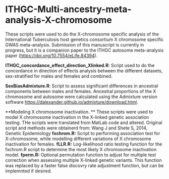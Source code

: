 # ITHGC-Multi-ancestry-meta-analysis-X-chromosome

These scripts were used to do the X-chromosome specific analysis of the International Tuberculosis host genetics consortium X chromosome specific GWAS meta-analysis. Submission of this manuscript is currently in progress, but it is a companion paper to the ITHGC autosome meta-analysis paper (https://doi.org/10.7554/eLife.84394). 

**ITHGC_concordance_effect_direction_Xlinked.R**: Script used to do the concordance in direction of effects analysis between the different datasets, sex-stratified for males and females and combined.

**SexBiasAdmixture.R**: Script to assess significant differences in ancestral components between males and females. Ancestral proportions of the X chromosome and autosome were calculated using the Admixture version software https://dalexander.github.io/admixture/download.html.  

**Modeling X chromosome inactivation. **
These scripts were used to model X chromosome inactivation in the X-linked genetic association testing. THe scripts were translated from MatLab code and altered. Original script and methods were obtainerd from: Wang J and Shete S, 2014, Genetic Epidemiology
**fxchrom.R:** Script to performing association test for X-chromosome, while modelling different variations of X chromosome inactivation for females. 
**fLLR.R:** Log-likelihood ratio testing function for the fxchrom.R script to determine the most likely X chromosome inactivation model. 
**fperm.R:** Optional permutation function to adjust for multiple test correction when assessing multiple X-linked genetic variants. This function was replaced by a faster false discovry rate adjustment function, but can be implemnted if desired. 

